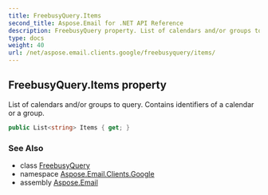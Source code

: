 ```yaml
---
title: FreebusyQuery.Items
second_title: Aspose.Email for .NET API Reference
description: FreebusyQuery property. List of calendars and/or groups to query. Contains identifiers of a calendar or a group
type: docs
weight: 40
url: /net/aspose.email.clients.google/freebusyquery/items/
---
```

## FreebusyQuery.Items property

List of calendars and/or groups to query. Contains identifiers of a calendar or a group.

```csharp
public List<string> Items { get; }
```

### See Also

* class [FreebusyQuery](../)
* namespace [Aspose.Email.Clients.Google](../../freebusyquery/)
* assembly [Aspose.Email](../../../)


